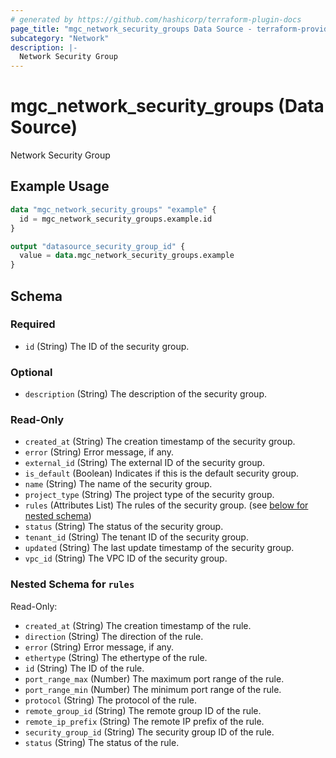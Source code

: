 ```yaml
---
# generated by https://github.com/hashicorp/terraform-plugin-docs
page_title: "mgc_network_security_groups Data Source - terraform-provider-mgc"
subcategory: "Network"
description: |-
  Network Security Group
---
```


# mgc_network_security_groups (Data Source)

Network Security Group

## Example Usage

```terraform
data "mgc_network_security_groups" "example" {
  id = mgc_network_security_groups.example.id
}

output "datasource_security_group_id" {
  value = data.mgc_network_security_groups.example
}
```

<!-- schema generated by tfplugindocs -->
## Schema

### Required

- `id` (String) The ID of the security group.

### Optional

- `description` (String) The description of the security group.

### Read-Only

- `created_at` (String) The creation timestamp of the security group.
- `error` (String) Error message, if any.
- `external_id` (String) The external ID of the security group.
- `is_default` (Boolean) Indicates if this is the default security group.
- `name` (String) The name of the security group.
- `project_type` (String) The project type of the security group.
- `rules` (Attributes List) The rules of the security group. (see [below for nested schema](#nestedatt--rules))
- `status` (String) The status of the security group.
- `tenant_id` (String) The tenant ID of the security group.
- `updated` (String) The last update timestamp of the security group.
- `vpc_id` (String) The VPC ID of the security group.

<a id="nestedatt--rules"></a>
### Nested Schema for `rules`

Read-Only:

- `created_at` (String) The creation timestamp of the rule.
- `direction` (String) The direction of the rule.
- `error` (String) Error message, if any.
- `ethertype` (String) The ethertype of the rule.
- `id` (String) The ID of the rule.
- `port_range_max` (Number) The maximum port range of the rule.
- `port_range_min` (Number) The minimum port range of the rule.
- `protocol` (String) The protocol of the rule.
- `remote_group_id` (String) The remote group ID of the rule.
- `remote_ip_prefix` (String) The remote IP prefix of the rule.
- `security_group_id` (String) The security group ID of the rule.
- `status` (String) The status of the rule.
